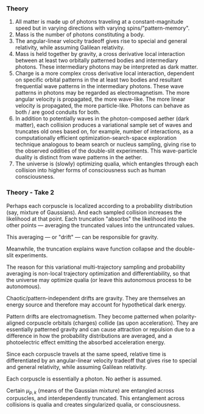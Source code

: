 ### Theory

1. All matter is made up of photons traveling at a constant-magnitude speed but in varying directions with varying spins/"pattern-memory".
2. Mass is the number of photons constituting a body.
3. The angular-linear velocity tradeoff gives rise to special and general relativity, while assuming Galilean relativity.
4. Mass is held together by gravity, a cross derivative local interaction between at least two orbitally patterned bodies and intermediary photons. These intermediary photons may be interpreted as dark matter.
5. Charge is a more complex cross derivative local interaction, dependent on specific orbital patterns in the at least two bodies and resultant frequential wave patterns in the intermediary photons. These wave patterns in photons may be regarded as electromagnetism. The more angular velocity is propagated, the more wave-like. The more linear velocity is propagated, the more particle-like. Photons can behave as both / are good conduits for both.
6. In addition to potentially waves in the photon-composed aether (dark matter), each collision produces a variational sample set of waves and truncates old ones based on, for example, number of interactions, as a computationally efficient optimization-search-space exploration technique analogous to beam search or nucleus sampling, giving rise to the observed oddities of the double-slit experiments. This wave-particle duality is distinct from wave patterns in the aether.
7. The universe is (slowly) optimizing qualia, which entangles through each collision into higher forms of consciousness such as human consciousness.

### Theory - Take 2

Perhaps each corpuscle is localized according to a probability distribution (say, mixture of Gaussians). And each sampled collision increases the likelihood at that point. Each truncation "absorbs" the likelihood into the other points — averaging the truncated values into the untruncated values.

This averaging — or "drift" — can be responsible for gravity.

Meanwhile, the truncation explains wave function collapse and the double-slit experiments.

The reason for this variational multi-trajectory sampling and probability averaging is non-local trajectory optimization and differentiability, so that the universe may optimize qualia (or leave this autonomous process to be autonomous).

Chaotic/pattern-independent drifts are gravity. They are themselves an energy source and therefore may account for hypothetical dark energy.

Pattern drifts are electromagnetism. They become patterned when polarity-aligned corpuscle orbitals (charges) collide (as upon acceleration). They are essentially patterned gravity and can cause attraction or repulsion due to a difference in how the probability distributions are averaged, and a photoelectric effect emitting the absorbed acceleration energy.

Since each corpuscle travels at the same speed, relative time is differentiated by an angular-linear velocity tradeoff that gives rise to special and general relativity, while assuming Galilean relativity.

Each corpuscle is essentially a photon. No aether is assumed.

Certain $\mu_{p,k}$ (means of the Gaussian mixture) are entangled across corpuscles, and interdependently truncated. This entanglement across collisions is qualia and creates singularized qualia, or consciousness.

